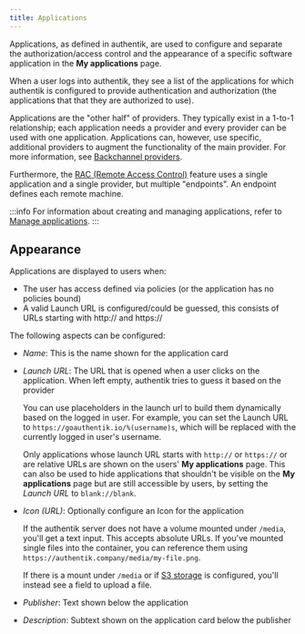 ```yaml
---
title: Applications
---
```


Applications, as defined in authentik, are used to configure and separate the authorization/access control and the appearance of a specific software application in the **My applications** page.

When a user logs into authentik, they see a list of the applications for which authentik is configured to provide authentication and authorization (the applications that that they are authorized to use).

Applications are the "other half" of providers. They typically exist in a 1-to-1 relationship; each application needs a provider and every provider can be used with one application. Applications can, however, use specific, additional providers to augment the functionality of the main provider. For more information, see [Backchannel providers](./manage_apps.md#backchannel-providers).

Furthermore, the [RAC (Remote Access Control)](../providers/rac/index.md) feature uses a single application and a single provider, but multiple "endpoints". An endpoint defines each remote machine.

:::info
For information about creating and managing applications, refer to [Manage applications](./manage_apps.md).
:::

## Appearance

Applications are displayed to users when:

-   The user has access defined via policies (or the application has no policies bound)
-   A valid Launch URL is configured/could be guessed, this consists of URLs starting with http:// and https://

The following aspects can be configured:

-   _Name_: This is the name shown for the application card
-   _Launch URL_: The URL that is opened when a user clicks on the application. When left empty, authentik tries to guess it based on the provider

    You can use placeholders in the launch url to build them dynamically based on the logged in user. For example, you can set the Launch URL to `https://goauthentik.io/%(username)s`, which will be replaced with the currently logged in user's username.

    Only applications whose launch URL starts with `http://` or `https://` or are relative URLs are shown on the users' **My applications** page. This can also be used to hide applications that shouldn't be visible on the **My applications** page but are still accessible by users, by setting the _Launch URL_ to `blank://blank`.

-   _Icon (URL)_: Optionally configure an Icon for the application

    If the authentik server does not have a volume mounted under `/media`, you'll get a text input. This accepts absolute URLs. If you've mounted single files into the container, you can reference them using `https://authentik.company/media/my-file.png`.

    If there is a mount under `/media` or if [S3 storage](../../install-config/storage-s3.md) is configured, you'll instead see a field to upload a file.

-   _Publisher_: Text shown below the application
-   _Description_: Subtext shown on the application card below the publisher
